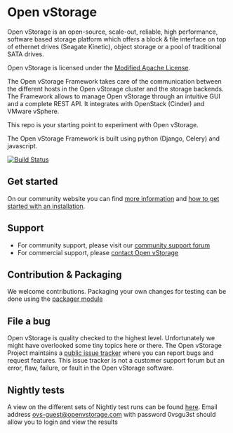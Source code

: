 # Open vStorage

Open vStorage is an open-source, scale-out, reliable, high performance, software based storage platform which offers a block & file interface on top of ethernet drives (Seagate Kinetic), object storage or a pool of traditional SATA drives.

Open vStorage is licensed under the [Modified Apache License](http://www.openvstorage.org/license).

The Open vStorage Framework takes care of the communication between the different hosts in the Open vStorage cluster and the storage backends. The Framework allows to manage Open vStorage through an intuitive GUI and a complete REST API. It integrates with OpenStack (Cinder) and VMware vSphere.

This repo is your starting point to experiment with Open vStorage.

The Open vStorage Framework is built using python (Django, Celery) and javascript.

[![Build Status](https://travis-ci.org/openvstorage/openvstorage.svg?branch=master)](https://travis-ci.org/openvstorage/openvstorage)

## Get started

On our community website you can find [more information](https://www.openvstorage.org) and [how to get started with an installation](https://openvstorage.gitbooks.io/openvstorage/content/Installation/index.html).

## Support
* For community support, please visit our [community support forum](https://groups.google.com/forum/#!forum/open-vstorage)
* For commercial support, please [contact Open vStorage](https://www.openvstorage.com/en/#footer)

## Contribution & Packaging

We welcome contributions.
Packaging your own changes for testing can be done using the [packager module](https://github.com/openvstorage/framework-tools/blob/master/packaging/packager.py)

## File a bug
Open vStorage is quality checked to the highest level. Unfortunately we might have overlooked some tiny topics here or there. The Open vStorage Project maintains a [public issue tracker](https://github.com/openvstorage/openvstorage/issues) where you can report bugs and request features. This issue tracker is not a customer support forum but an error, flaw, failure, or fault in the Open vStorage software.

## Nightly tests

A view on the different sets of Nightly test runs can be found [here](http://testrail.openvstorage.com/index.php?/runs/overview/10).
Email address ovs-guest@openvstorage.com with password 0vsgu3st should allow you to login and view the results
